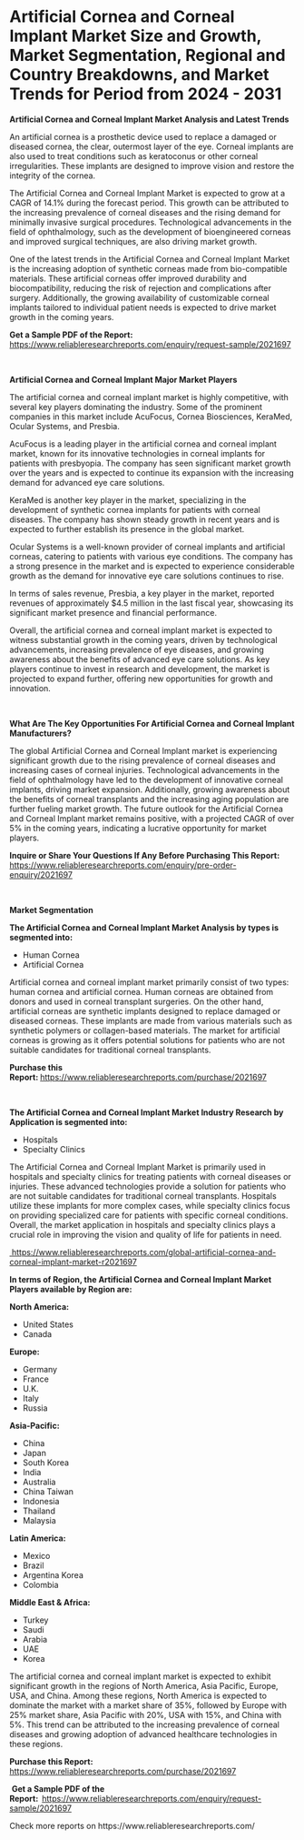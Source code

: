 <p><h1>Artificial Cornea and Corneal Implant Market Size and Growth, Market Segmentation, Regional and Country Breakdowns, and Market Trends for Period from 2024 -  2031</h1></p><p><strong>Artificial Cornea and Corneal Implant Market Analysis and Latest Trends</strong></p>
<p><p>An artificial cornea is a prosthetic device used to replace a damaged or diseased cornea, the clear, outermost layer of the eye. Corneal implants are also used to treat conditions such as keratoconus or other corneal irregularities. These implants are designed to improve vision and restore the integrity of the cornea.</p><p>The Artificial Cornea and Corneal Implant Market is expected to grow at a CAGR of 14.1% during the forecast period. This growth can be attributed to the increasing prevalence of corneal diseases and the rising demand for minimally invasive surgical procedures. Technological advancements in the field of ophthalmology, such as the development of bioengineered corneas and improved surgical techniques, are also driving market growth.</p><p>One of the latest trends in the Artificial Cornea and Corneal Implant Market is the increasing adoption of synthetic corneas made from bio-compatible materials. These artificial corneas offer improved durability and biocompatibility, reducing the risk of rejection and complications after surgery. Additionally, the growing availability of customizable corneal implants tailored to individual patient needs is expected to drive market growth in the coming years.</p></p>
<p><strong>Get a Sample PDF of the Report:&nbsp;</strong> <a href="https://www.reliableresearchreports.com/enquiry/request-sample/2021697">https://www.reliableresearchreports.com/enquiry/request-sample/2021697</a></p>
<p>&nbsp;</p>
<p><strong>Artificial Cornea and Corneal Implant Major Market Players</strong></p>
<p><p>The artificial cornea and corneal implant market is highly competitive, with several key players dominating the industry. Some of the prominent companies in this market include AcuFocus, Cornea Biosciences, KeraMed, Ocular Systems, and Presbia.</p><p>AcuFocus is a leading player in the artificial cornea and corneal implant market, known for its innovative technologies in corneal implants for patients with presbyopia. The company has seen significant market growth over the years and is expected to continue its expansion with the increasing demand for advanced eye care solutions.</p><p>KeraMed is another key player in the market, specializing in the development of synthetic cornea implants for patients with corneal diseases. The company has shown steady growth in recent years and is expected to further establish its presence in the global market.</p><p>Ocular Systems is a well-known provider of corneal implants and artificial corneas, catering to patients with various eye conditions. The company has a strong presence in the market and is expected to experience considerable growth as the demand for innovative eye care solutions continues to rise.</p><p>In terms of sales revenue, Presbia, a key player in the market, reported revenues of approximately $4.5 million in the last fiscal year, showcasing its significant market presence and financial performance.</p><p>Overall, the artificial cornea and corneal implant market is expected to witness substantial growth in the coming years, driven by technological advancements, increasing prevalence of eye diseases, and growing awareness about the benefits of advanced eye care solutions. As key players continue to invest in research and development, the market is projected to expand further, offering new opportunities for growth and innovation.</p></p>
<p>&nbsp;</p>
<p><strong>What Are The Key Opportunities For Artificial Cornea and Corneal Implant Manufacturers?</strong></p>
<p><p>The global Artificial Cornea and Corneal Implant market is experiencing significant growth due to the rising prevalence of corneal diseases and increasing cases of corneal injuries. Technological advancements in the field of ophthalmology have led to the development of innovative corneal implants, driving market expansion. Additionally, growing awareness about the benefits of corneal transplants and the increasing aging population are further fueling market growth. The future outlook for the Artificial Cornea and Corneal Implant market remains positive, with a projected CAGR of over 5% in the coming years, indicating a lucrative opportunity for market players.</p></p>
<p><strong>Inquire or Share Your Questions If Any Before Purchasing This Report:</strong> <a href="https://www.reliableresearchreports.com/enquiry/pre-order-enquiry/2021697">https://www.reliableresearchreports.com/enquiry/pre-order-enquiry/2021697</a></p>
<p>&nbsp;</p>
<p><strong>Market Segmentation</strong></p>
<p><strong>The Artificial Cornea and Corneal Implant Market Analysis by types is segmented into:</strong></p>
<p><ul><li>Human Cornea</li><li>Artificial Cornea</li></ul></p>
<p><p>Artificial cornea and corneal implant market primarily consist of two types: human cornea and artificial cornea. Human corneas are obtained from donors and used in corneal transplant surgeries. On the other hand, artificial corneas are synthetic implants designed to replace damaged or diseased corneas. These implants are made from various materials such as synthetic polymers or collagen-based materials. The market for artificial corneas is growing as it offers potential solutions for patients who are not suitable candidates for traditional corneal transplants.</p></p>
<p><strong>Purchase this Report:&nbsp;</strong><a href="https://www.reliableresearchreports.com/purchase/2021697">https://www.reliableresearchreports.com/purchase/2021697</a></p>
<p>&nbsp;</p>
<p><strong>The Artificial Cornea and Corneal Implant Market Industry Research by Application is segmented into:</strong></p>
<p><ul><li>Hospitals</li><li>Specialty Clinics</li></ul></p>
<p><p>The Artificial Cornea and Corneal Implant Market is primarily used in hospitals and specialty clinics for treating patients with corneal diseases or injuries. These advanced technologies provide a solution for patients who are not suitable candidates for traditional corneal transplants. Hospitals utilize these implants for more complex cases, while specialty clinics focus on providing specialized care for patients with specific corneal conditions. Overall, the market application in hospitals and specialty clinics plays a crucial role in improving the vision and quality of life for patients in need.</p></p>
<p><a href="https://www.reliableresearchreports.com/global-artificial-cornea-and-corneal-implant-market-r2021697">&nbsp;https://www.reliableresearchreports.com/global-artificial-cornea-and-corneal-implant-market-r2021697</a></p>
<p><strong>In terms of Region, the Artificial Cornea and Corneal Implant Market Players available by Region are:</strong></p>
<p>
    <p> <strong> North America: </strong>
        <ul>
            <li>United States</li>
            <li>Canada</li>
        </ul>
        </p> 
    <p> <strong> Europe: </strong>
        <ul>
            <li>Germany</li>
            <li>France</li>
            <li>U.K.</li>
            <li>Italy</li>
            <li>Russia</li>
        </ul>
        </p> 
    <p> <strong> Asia-Pacific: </strong>
        <ul>
            <li>China</li>
            <li>Japan</li>
            <li>South Korea</li>
            <li>India</li>
            <li>Australia</li>
            <li>China Taiwan</li>
            <li>Indonesia</li>
            <li>Thailand</li>
            <li>Malaysia</li>
        </ul>
        </p> 
    <p> <strong> Latin America: </strong>
        <ul>
            <li>Mexico</li>
            <li>Brazil</li>
            <li>Argentina Korea</li>
            <li>Colombia</li>
        </ul>
        </p> 
    <p> <strong> Middle East & Africa: </strong>
        <ul>
            <li>Turkey</li>
            <li>Saudi</li>
            <li>Arabia</li>
            <li>UAE</li>
            <li>Korea</li>
        </ul>
    </p>
    </p>
<p><p>The artificial cornea and corneal implant market is expected to exhibit significant growth in the regions of North America, Asia Pacific, Europe, USA, and China. Among these regions, North America is expected to dominate the market with a market share of 35%, followed by Europe with 25% market share, Asia Pacific with 20%, USA with 15%, and China with 5%. This trend can be attributed to the increasing prevalence of corneal diseases and growing adoption of advanced healthcare technologies in these regions.</p></p>
<p><strong>Purchase this Report: </strong><a href="https://www.reliableresearchreports.com/purchase/2021697">https://www.reliableresearchreports.com/purchase/2021697</a></p>
<p>&nbsp;<strong>Get a Sample PDF of the Report:&nbsp;&nbsp;</strong><a href="https://www.reliableresearchreports.com/enquiry/request-sample/2021697">https://www.reliableresearchreports.com/enquiry/request-sample/2021697</a></p>
<p><strong></strong></p>
<p>Check more reports on https://www.reliableresearchreports.com/</p>